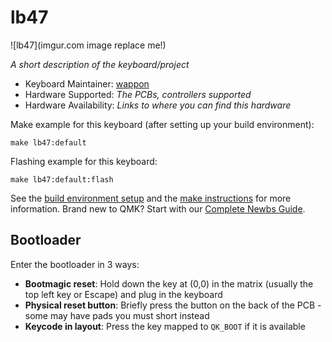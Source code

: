 # lb47

![lb47](imgur.com image replace me!)

*A short description of the keyboard/project*

* Keyboard Maintainer: [wappon](https://github.com/wappon)
* Hardware Supported: *The PCBs, controllers supported*
* Hardware Availability: *Links to where you can find this hardware*

Make example for this keyboard (after setting up your build environment):

    make lb47:default

Flashing example for this keyboard:

    make lb47:default:flash

See the [build environment setup](https://docs.qmk.fm/#/getting_started_build_tools) and the [make instructions](https://docs.qmk.fm/#/getting_started_make_guide) for more information. Brand new to QMK? Start with our [Complete Newbs Guide](https://docs.qmk.fm/#/newbs).

## Bootloader

Enter the bootloader in 3 ways:

* **Bootmagic reset**: Hold down the key at (0,0) in the matrix (usually the top left key or Escape) and plug in the keyboard
* **Physical reset button**: Briefly press the button on the back of the PCB - some may have pads you must short instead
* **Keycode in layout**: Press the key mapped to `QK_BOOT` if it is available
